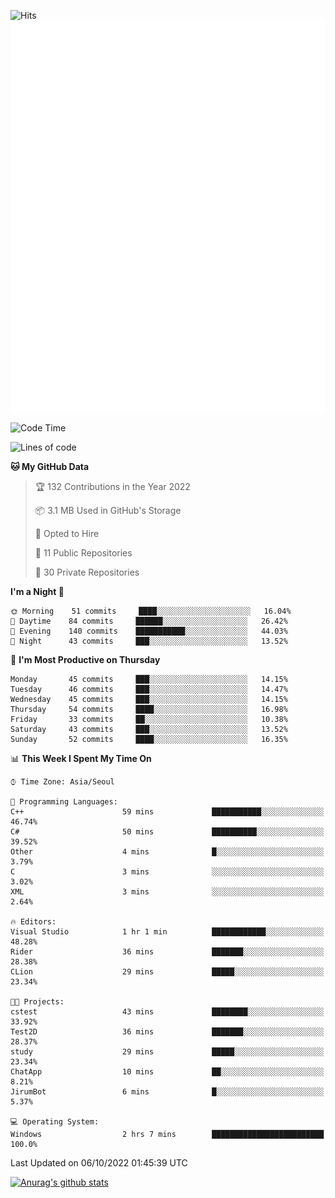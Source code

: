 ![Hits](https://hits.seeyoufarm.com/api/count/incr/badge.svg?url=https%3A%2F%2Fgithub.com%2Fkokose1234&count_bg=%2379C83D&title_bg=%23555555&icon=apple.svg&icon_color=%23E7E7E7&title=hits&edge_flat=false)
<br/>
![Metrics](https://github.com/kokose1234/kokose1234/blob/main/github-metrics.svg)

<!--START_SECTION:waka-->
![Code Time](http://img.shields.io/badge/Code%20Time-696%20hrs%2052%20mins-blue)

![Lines of code](https://img.shields.io/badge/From%20Hello%20World%20I%27ve%20Written-901%20Thousand%20lines%20of%20code-blue)

**🐱 My GitHub Data** 

> 🏆 132 Contributions in the Year 2022
 > 
> 📦 3.1 MB Used in GitHub's Storage 
 > 
> 💼 Opted to Hire
 > 
> 📜 11 Public Repositories 
 > 
> 🔑 30 Private Repositories  
 > 
**I'm a Night 🦉** 

```text
🌞 Morning    51 commits     ████░░░░░░░░░░░░░░░░░░░░░   16.04% 
🌆 Daytime    84 commits     ██████░░░░░░░░░░░░░░░░░░░   26.42% 
🌃 Evening    140 commits    ███████████░░░░░░░░░░░░░░   44.03% 
🌙 Night      43 commits     ███░░░░░░░░░░░░░░░░░░░░░░   13.52%

```
📅 **I'm Most Productive on Thursday** 

```text
Monday       45 commits     ███░░░░░░░░░░░░░░░░░░░░░░   14.15% 
Tuesday      46 commits     ███░░░░░░░░░░░░░░░░░░░░░░   14.47% 
Wednesday    45 commits     ███░░░░░░░░░░░░░░░░░░░░░░   14.15% 
Thursday     54 commits     ████░░░░░░░░░░░░░░░░░░░░░   16.98% 
Friday       33 commits     ██░░░░░░░░░░░░░░░░░░░░░░░   10.38% 
Saturday     43 commits     ███░░░░░░░░░░░░░░░░░░░░░░   13.52% 
Sunday       52 commits     ████░░░░░░░░░░░░░░░░░░░░░   16.35%

```


📊 **This Week I Spent My Time On** 

```text
⌚︎ Time Zone: Asia/Seoul

💬 Programming Languages: 
C++                      59 mins             ███████████░░░░░░░░░░░░░░   46.74% 
C#                       50 mins             ██████████░░░░░░░░░░░░░░░   39.52% 
Other                    4 mins              █░░░░░░░░░░░░░░░░░░░░░░░░   3.79% 
C                        3 mins              ░░░░░░░░░░░░░░░░░░░░░░░░░   3.02% 
XML                      3 mins              ░░░░░░░░░░░░░░░░░░░░░░░░░   2.64%

🔥 Editors: 
Visual Studio            1 hr 1 min          ████████████░░░░░░░░░░░░░   48.28% 
Rider                    36 mins             ███████░░░░░░░░░░░░░░░░░░   28.38% 
CLion                    29 mins             █████░░░░░░░░░░░░░░░░░░░░   23.34%

🐱‍💻 Projects: 
cstest                   43 mins             ████████░░░░░░░░░░░░░░░░░   33.92% 
Test2D                   36 mins             ███████░░░░░░░░░░░░░░░░░░   28.37% 
study                    29 mins             █████░░░░░░░░░░░░░░░░░░░░   23.34% 
ChatApp                  10 mins             ██░░░░░░░░░░░░░░░░░░░░░░░   8.21% 
JirumBot                 6 mins              █░░░░░░░░░░░░░░░░░░░░░░░░   5.37%

💻 Operating System: 
Windows                  2 hrs 7 mins        █████████████████████████   100.0%

```


 Last Updated on 06/10/2022 01:45:39 UTC
<!--END_SECTION:waka-->

[![Anurag's github stats](https://github-readme-stats.vercel.app/api?username=kokose1234&theme=dracula)](https://github.com/anuraghazra/github-readme-stats)



	
